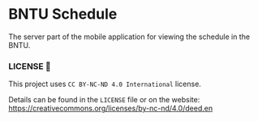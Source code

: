 # BNTU Schedule

The server part of the mobile application for viewing the schedule in the BNTU.

### LICENSE 📝

This project uses `CC BY-NC-ND 4.0 International` license.

Details can be found in the `LICENSE` file or on the website: https://creativecommons.org/licenses/by-nc-nd/4.0/deed.en

